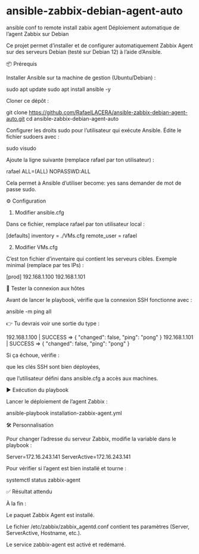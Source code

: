 # ansible-zabbix-debian-agent-auto
ansible conf to remote install zabix agent
Déploiement automatique de l’agent Zabbix sur Debian

Ce projet permet d’installer et de configurer automatiquement Zabbix Agent sur des serveurs Debian (testé sur Debian 12) à l’aide d’Ansible.

📦 Prérequis

Installer Ansible sur ta machine de gestion (Ubuntu/Debian) :

sudo apt update
sudo apt install ansible -y


Cloner ce dépôt :

git clone https://github.com/RafaelLACERA/ansible-zabbix-debian-agent-auto.git
cd ansible-zabbix-debian-agent-auto


Configurer les droits sudo pour l’utilisateur qui exécute Ansible.
Édite le fichier sudoers avec :

sudo visudo


Ajoute la ligne suivante (remplace rafael par ton utilisateur) :

rafael ALL=(ALL) NOPASSWD:ALL


Cela permet à Ansible d’utiliser become: yes sans demander de mot de passe sudo.

⚙️ Configuration
1. Modifier ansible.cfg

Dans ce fichier, remplace rafael par ton utilisateur local :

[defaults]
inventory = ./VMs.cfg
remote_user = rafael

2. Modifier VMs.cfg

C’est ton fichier d’inventaire qui contient les serveurs cibles.
Exemple minimal (remplace par tes IPs) :

[prod]
192.168.1.100
192.168.1.101

🧪 Tester la connexion aux hôtes

Avant de lancer le playbook, vérifie que la connexion SSH fonctionne avec :

ansible -m ping all


👉 Tu devrais voir une sortie du type :

192.168.1.100 | SUCCESS => {
    "changed": false,
    "ping": "pong"
}
192.168.1.101 | SUCCESS => {
    "changed": false,
    "ping": "pong"
}


Si ça échoue, vérifie :

que les clés SSH sont bien déployées,

que l’utilisateur défini dans ansible.cfg a accès aux machines.

▶️ Exécution du playbook

Lancer le déploiement de l’agent Zabbix :

ansible-playbook installation-zabbix-agent.yml

🛠️ Personnalisation

Pour changer l’adresse du serveur Zabbix, modifie la variable dans le playbook :

Server=172.16.243.141
ServerActive=172.16.243.141


Pour vérifier si l’agent est bien installé et tourne :

systemctl status zabbix-agent

✅ Résultat attendu

À la fin :

Le paquet Zabbix Agent est installé.

Le fichier /etc/zabbix/zabbix_agentd.conf contient tes paramètres (Server, ServerActive, Hostname, etc.).

Le service zabbix-agent est activé et redémarré.
